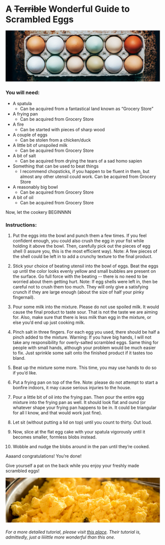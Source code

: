 # A ~~Terrible~~ Wonderful Guide to Scrambled Eggs

![](eggs.jpg)

### You will need:

- A spatula
  - Can be acquired from a fantastical land known as “Grocery Store”
- A frying pan 
  - Can be acquired from Grocery Store
- A fire
  - Can be started with pieces of sharp wood
- A couple of eggs
  - Can be stolen from a chicken/duck
- A little bit of unspoiled milk
  - Can be acquired from Grocery Store
- A bit of salt
  - Can be acquired from drying the tears of a sad homo sapien
- Something that can be used to beat things
  - I recommend chopsticks, if you happen to be fluent in them, but almost any other utensil could work. Can be acquired from Grocery Store
- A reasonably big bowl
  - Can be acquired from Grocery Store
- A bit of oil
  - Can be acquired from Grocery Store

Now, let the cookery BEGINNNN

### Instructions:

1. Put the eggs into the bowl and punch them a few times. If you feel confident enough, you could also crush the egg in your fist while holding it above the bowl. Then, carefully pick out the pieces of egg shell (I assure you, this is the most efficient way). Note: A few pieces of the shell could be left in to add a crunchy texture to the final product.

2. Stick your choice of beating utensil into the bowl of eggs. Beat the eggs up until the color looks evenly yellow and small bubbles are present on the surface. Go full force with the beating -- there is no need to be worried about them getting hurt. Note: If egg shells were left in, then be careful not to crush them too much. They will only give a satisfying crunch if they are large enough (about the size of half your pinky fingernail).

3. Pour some milk into the mixture. Please do not use spoiled milk. It would cause the final product to taste sour. That is not the taste we are aiming for. Also, make sure that there is less milk than egg in the mixture, or else you’d end up just cooking milk.

4. Pinch salt in three fingers. For each egg you used, there should be half a pinch added to the mixture. Warning: If you have big hands, I will not take any responsibility for overly-salted scrambled eggs. Same thing for people with small hands, although your problem would be much easier to fix. Just sprinkle some salt onto the finished product if it tastes too bland.

5. Beat up the mixture some more. This time, you may use hands to do so if you’d like.

6. Put a frying pan on top of the fire. Note: please do not attempt to start a bonfire indoors, it may cause serious injuries to the house.

7. Pour a little bit of oil into the frying pan. Then pour the entire egg mixture into the frying pan as well. It should look flat and ound (or whatever shape your frying pan happens to be in. It could be triangular for all I know, and that would work just fine).

8. Let sit (without putting a lid on top) until you count to thirty. Out loud.

9. Now, slice at the flat egg cake with your spatula vigorously until it becomes smaller, formless blobs instead.

10. Wobble and nudge the blobs around in the pan until they’re cooked.

Aaaand congratulations! You’re done!

Give yourself a pat on the back while you enjoy your freshly made scrambled eggs!

![](scrambledeggs.jpg)

###### For a more detailed tutorial, please visit [this place](https://www.incredibleegg.org/recipes/basic-scrambled-eggs/). Their tutorial is, admittedly, just a liiiittle more wonderful than this one.
